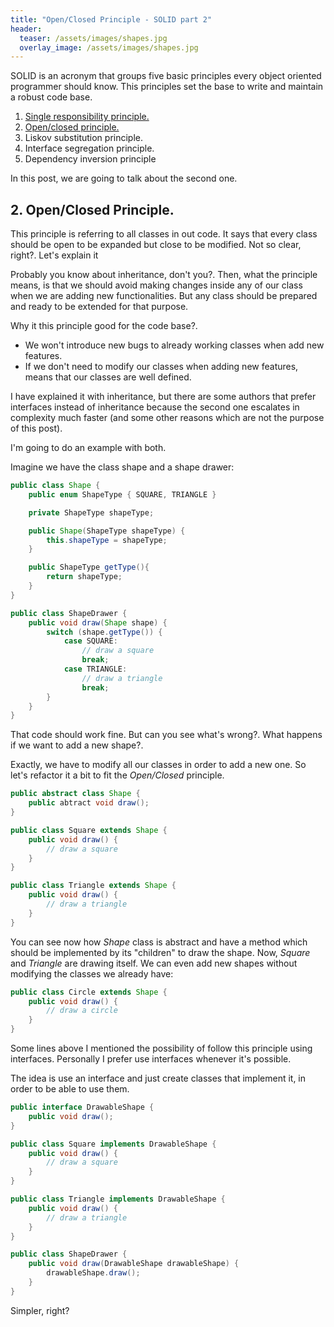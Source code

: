 ```yaml
---
title: "Open/Closed Principle - SOLID part 2"
header:
  teaser: /assets/images/shapes.jpg
  overlay_image: /assets/images/shapes.jpg
---
```


SOLID is an acronym that groups five basic principles every object oriented programmer should know. This principles set the base to write and maintain a robust code base.

1. [Single responsibility principle.](../SOLID-S)
2. [Open/closed principle.](../SOLID-O)
3. Liskov substitution principle.
4. Interface segregation principle.
5. Dependency inversion principle

In this post, we are going to talk about the second one.

## 2. Open/Closed Principle.

This principle is referring to all classes in out code. It says that every class should be open to be expanded but close to be modified. Not so clear, right?. Let's explain it

Probably you know about inheritance, don't you?. Then, what the principle means, is that we should avoid making changes inside any of our class when we are adding new functionalities. But any class should be prepared and ready to be extended for that purpose.

Why it this principle good for the code base?.
- We won't introduce new bugs to already working classes when add new features.
- If we don't need to modify our classes when adding new features, means that our classes are well defined.

I have explained it with inheritance, but there are some authors that prefer interfaces instead of inheritance because the second one escalates in complexity much faster (and some other reasons which are not the purpose of this post).

I'm going to do an example with both.

Imagine we have the class shape and a shape drawer:

```java
public class Shape {
	public enum ShapeType { SQUARE, TRIANGLE }

	private ShapeType shapeType;

	public Shape(ShapeType shapeType) {
		this.shapeType = shapeType;
	}

	public ShapeType getType(){
        return shapeType;
    }
}
```
```java
public class ShapeDrawer {
	public void draw(Shape shape) {
	    switch (shape.getType()) {
	        case SQUARE:
	            // draw a square
	            break;
	        case TRIANGLE:
	            // draw a triangle
	            break;
	    }
	}
}
```

That code should work fine. But can you see what's wrong?. What happens if we want to add a new shape?.

Exactly, we have to modify all our classes in order to add a new one. So let's refactor it a bit to fit the _Open/Closed_ principle.

```java
public abstract class Shape {
	public abtract void draw();
}
```

```java
public class Square extends Shape {
	public void draw() {
		// draw a square
	}
}
```

```java
public class Triangle extends Shape {
	public void draw() {
		// draw a triangle
	}
}
```

You can see now how _Shape_ class is abstract and have a method which should be implemented by its "children" to draw the shape. Now, _Square_ and _Triangle_ are drawing itself. We can even add new shapes without modifying the classes we already have:

```java
public class Circle extends Shape {
	public void draw() {
		// draw a circle
	}
}
```

Some lines above I mentioned the possibility of follow this principle using interfaces. Personally I prefer use interfaces whenever it's possible.

The idea is use an interface and just create classes that implement it, in order to be able to use them.

```java
public interface DrawableShape {
	public void draw();
}
```

```java
public class Square implements DrawableShape {
	public void draw() {
		// draw a square
	}
}
```

```java
public class Triangle implements DrawableShape {
	public void draw() {
		// draw a triangle
	}
}
```

```java
public class ShapeDrawer {
	public void draw(DrawableShape drawableShape) {
	    drawableShape.draw();
	}
}
```

Simpler, right?
